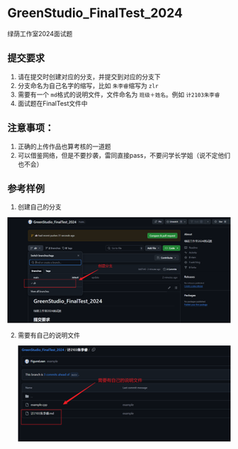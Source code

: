 # GreenStudio_FinalTest_2024

绿荫工作室2024面试题

## 提交要求

1. 请在提交时创建对应的分支，并提交到对应的分支下
2. 分支命名为自己名字的缩写，比如 `朱李睿`缩写为 `zlr`
3. 需要有一个 `md`格式的说明文件，文件命名为 `班级＋姓名`。例如 `计2103朱李睿`
4. 面试题在FinalTest文件中

## 注意事项：

1. 正确的上传作品也算考核的一道题
2. 可以借鉴网络，但是不要抄袭，雷同直接pass，不要问学长学姐（说不定他们也不会）

## 参考样例

1. 创建自己的分支

![1726935017399](image/Snipaste_2024-09-21_23-36-46.png)

2. 需要有自己的说明文件

   ![1726935041337](image/Snipaste_2024-09-21_23-59-49.png)
